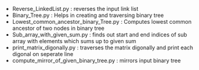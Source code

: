 - Reverse_LinkedList.py : reverses the input link list
- Binary_Tree.py : Helps in creating and traversing binary tree
- Lowest_common_ancestor_binary_Tree.py : Computes lowest common ancestor of two nodes in binary tree
- Sub_array_with_given_sum.py : finds out start and end indices of sub array with elements which sums up to given sum
- print_matrix_digonally.py : traverses the matrix digonally and print each digonal on seperate line
- compute_mirror_of_given_binary_tree.py : mirrors input binary tree
